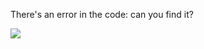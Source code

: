 There's an error in the code: can you find it?

![](https://raw.github.com/madjestic/Haskell-OpenGL-Tutorial/master/tutorial04/tutorial04_fixed.png)
